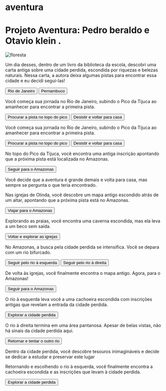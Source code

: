 # aventura
<!DOCTYPE html>
<html lang="pt-br">

<head>
<meta charset="UTF-8">
<meta name="viewport" content="width=device-width, initial-scale=1.0">
<title>Aventura</title>
<link rel="stylesheet" href="style.css">
</head>

<body>
<main>
<h1>Projeto Aventura: Pedro beraldo e Otavio klein .</h1>
<div class="passo ativo" id="passo-0">
<img src="cenario-passo0.png" alt="floresta">
<p>Um dia desses, dentro de um livro da biblioteca da escola, descobri uma carta antiga sobre uma cidade
perdida, escondida por riquezas e belezas naturais. Nessa carta, a autora deixa algumas pistas para
encontrar essa cidade e eu decidi segui-las!</p>
<button class="btn-proximo" data-proximo="1">Rio de Janeiro</button>
<button class="btn-proximo" data-proximo="2">Pernambuco</button>
</div>
<div class="passo" id="passo-1">
<p>Você começa sua jornada no Rio de Janeiro, subindo o Pico da Tijuca ao amanhecer para encontrar a
primeira pista.</p>
<button class="btn-proximo" data-proximo="3">Procurar a pista no topo do pico</button>
<button class="btn-proximo" data-proximo="4">Desistir e voltar para casa</button>
</div>
<div class="passo" id="passo-2">
<p>Você começa sua jornada no Rio de Janeiro, subindo o Pico da Tijuca ao amanhecer para encontrar a
primeira pista.</p>
<button class="btn-proximo" data-proximo="5">Procurar a pista no topo do pico</button>
<button class="btn-proximo" data-proximo="6">Desistir e voltar para casa</button>
</div>
<div class="passo" id="passo-3">
<p>No topo do Pico da Tijuca, você encontra uma antiga inscrição apontando que a próxima pista está
localizada
no Amazonas.</p>
<button class="btn-proximo" data-proximo="7">Seguir para o Amazonas</button>
</div>

<div class="passo" id="passo-4">
<img src="cenario-passo4-voltar-casa.png" alt="">
<p>Você decide que a aventura é grande demais e volta para casa, mas sempre se pergunta o que teria
encontrado.
</p>
</div>

<div class="passo" id="passo-5">
<p>Nas igrejas de Olinda, você descobre um mapa antigo escondido atrás de um altar, apontando que a próxima
pista está no Amazonas.</p>
<button class="btn-proximo" data-proximo="7">Viajar para o Amazonas</button>
</div>

<div class="passo" id="passo-6">
<p>Explorando as praias, você encontra uma caverna escondida, mas ela leva a um beco sem saída.</p>
<button class="btn-proximo" data-proximo="8">Voltar e explorar as igrejas</button>
</div>

<div class="passo" id="passo-7">
<p>No Amazonas, a busca pela cidade perdida se intensifica. Você se depara com um rio bifurcado.</p>
<button class="btn-proximo" data-proximo="9">Seguir pelo rio à esquerda</button>
<button class="btn-proximo" data-proximo="10">Seguir pelo rio à direita</button>
</div>

<div class="passo" id="passo-8">
<p>De volta às igrejas, você finalmente encontra o mapa antigo. Agora, para o Amazonas!</p>
<button class="btn-proximo" data-proximo="7">Seguir para o Amazonas</button>
</div>

<div class="passo" id="passo-9">
<p>O rio à esquerda leva você a uma cachoeira escondida com inscrições antigas que revelam a entrada da
cidade
perdida.</p>
<button class="btn-proximo" data-proximo="11">Explorar a cidade perdida</button>
</div>

<div class="passo" id="passo-10">
<p>O rio à direita termina em uma área pantanosa. Apesar de belas vistas, não há sinais da cidade perdida
aqui.
</p>
<button class="btn-proximo" data-proximo="12">Retornar e tentar o outro rio</button>
</div>

<div class="passo" id="passo-11">
<img src="cenario-passo11-cidade-perdida.png" alt="">
<p>Dentro da cidade perdida, você descobre tesouros inimagináveis e decide se dedicar a estudar e preservar
este
lugar</p>
</div>

<div class="passo" id="passo-12">
<p>Retornando e escolhendo o rio à esquerda, você finalmente encontra a cachoeira escondida e as inscrições
que
levam à cidade perdida.</p>
<button class="btn-proximo" data-proximo="11">Explorar a cidade perdida</button>
</div>
</main>
<script src="script.js"></script>
</body>

</html>
